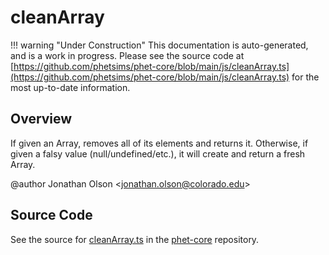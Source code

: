 # cleanArray

!!! warning "Under Construction"
    This documentation is auto-generated, and is a work in progress. Please see the source code at
    [https://github.com/phetsims/phet-core/blob/main/js/cleanArray.ts](https://github.com/phetsims/phet-core/blob/main/js/cleanArray.ts) for the most up-to-date information.

## Overview

If given an Array, removes all of its elements and returns it. Otherwise, if given a falsy value
(null/undefined/etc.), it will create and return a fresh Array.

@author Jonathan Olson &lt;jonathan.olson@colorado.edu&gt;



## Source Code

See the source for [cleanArray.ts](https://github.com/phetsims/phet-core/blob/main/js/cleanArray.ts) in the [phet-core](https://github.com/phetsims/phet-core) repository.
